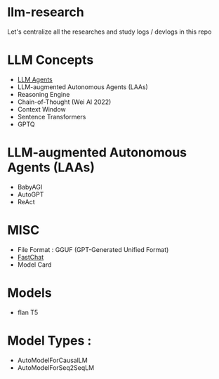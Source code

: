 # llm-research

Let's centralize all the researches and study logs / devlogs in this repo

# LLM Concepts

- [LLM Agents](https://www.ionio.ai/blog/what-is-llm-agent-ultimate-guide-to-llm-agent-with-technical-breakdown#:~:text=An%20LLM%20agent%20is%20an,display%20a%20degree%20of%20autonomy.)
- LLM-augmented Autonomous Agents (LAAs)
- Reasoning Engine
- Chain-of-Thought (Wei Al 2022)
- Context Window
- Sentence Transformers
- GPTQ

# LLM-augmented Autonomous Agents (LAAs)
- BabyAGI
- AutoGPT
- ReAct

# MISC
- File Format :
  GGUF (GPT-Generated Unified Format) 
- [FastChat](https://github.com/lm-sys/FastChat)
- Model Card

# Models
- flan T5

# Model Types : 
- AutoModelForCausalLM
- AutoModelForSeq2SeqLM
